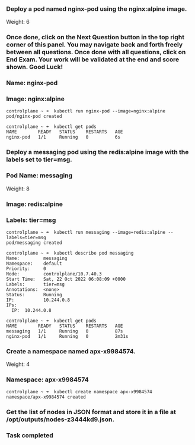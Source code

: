 ### Deploy a pod named nginx-pod using the nginx:alpine image.
Weight: 6

### Once done, click on the Next Question button in the top right corner of this panel. You may navigate back and forth freely between all questions. Once done with all questions, click on End Exam. Your work will be validated at the end and score shown. Good Luck!

### Name: nginx-pod

###  Image: nginx:alpine

``` 
controlplane ~ ➜  kubectl run nginx-pod --image=nginx:alpine
pod/nginx-pod created

controlplane ~ ➜  kubectl get pods
NAME        READY   STATUS    RESTARTS   AGE
nginx-pod   1/1     Running   0          6s

``` 

### Deploy a messaging pod using the redis:alpine image with the labels set to tier=msg.

### Pod Name: messaging
Weight: 8

### Image: redis:alpine

### Labels: tier=msg

``` 
controlplane ~ ➜  kubectl run messaging --image=redis:alpine --labels=tier=msg
pod/messaging created

controlplane ~ ➜  kubectl describe pod messaging 
Name:         messaging
Namespace:    default
Priority:     0
Node:         controlplane/10.7.40.3
Start Time:   Sat, 22 Oct 2022 06:08:09 +0000
Labels:       tier=msg
Annotations:  <none>
Status:       Running
IP:           10.244.0.8
IPs:
  IP:  10.244.0.8

controlplane ~ ➜  kubectl get pods
NAME        READY   STATUS    RESTARTS   AGE
messaging   1/1     Running   0          87s
nginx-pod   1/1     Running   0          2m31s
``` 

### Create a namespace named apx-x9984574.

Weight: 4

### Namespace: apx-x9984574

```
controlplane ~ ➜  kubectl create namespace apx-x9984574
namespace/apx-x9984574 created

```

### Get the list of nodes in JSON format and store it in a file at /opt/outputs/nodes-z3444kd9.json.

### Task completed


